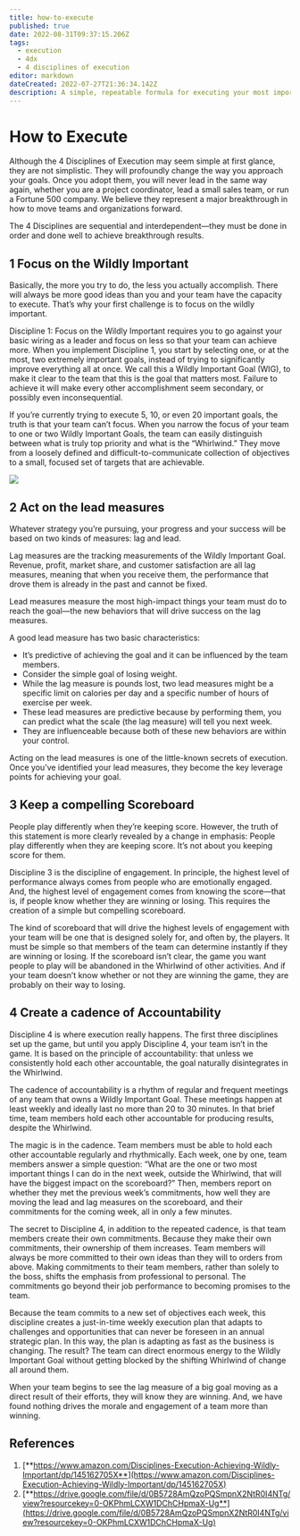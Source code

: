 ```yaml
---
title: how-to-execute
published: true
date: 2022-08-31T09:37:15.206Z
tags:
  - execution
  - 4dx
  - 4 disciplines of execution
editor: markdown
dateCreated: 2022-07-27T21:36:34.142Z
description: A simple, repeatable formula for executing your most important priorities
---
```


# How to Execute

Although the 4 Disciplines of Execution may seem simple at first glance, they are not simplistic. They will profoundly change the way you approach your goals. Once you adopt them, you will never lead in the same way again, whether you are a project coordinator, lead a small sales team, or run a Fortune 500 company. We believe they represent a major breakthrough in how to move teams and organizations forward.

The 4 Disciplines are sequential and interdependent—they must be done in order and done well to achieve breakthrough results.

## 1 Focus on the Wildly Important

Basically, the more you try to do, the less you actually accomplish. There will always be more good ideas than you and your team have the capacity to execute. That’s why your first challenge is to focus on the wildly important.

Discipline 1: Focus on the Wildly Important requires you to go against your basic wiring as a leader and focus on less so that your team can achieve more. When you implement Discipline 1, you start by selecting one, or at the most, two extremely important goals, instead of trying to significantly improve everything all at once. We call this a Wildly Important Goal (WIG), to make it clear to the team that this is the goal that matters most. Failure to achieve it will make every other accomplishment seem secondary, or possibly even inconsequential.

If you’re currently trying to execute 5, 10, or even 20 important goals, the truth is that your team can’t focus. When you narrow the focus of your team to one or two Wildly Important Goals, the team can easily distinguish between what is truly top priority and what is the “Whirlwind.” They move from a loosely defined and difficult-to-communicate collection of objectives to a small, focused set of targets that are achievable.

![](../../assets/image.png)

## 2 Act on the lead measures

Whatever strategy you’re pursuing, your progress and your success will be based on two kinds of measures: lag and lead.

Lag measures are the tracking measurements of the Wildly Important Goal. Revenue, profit, market share, and customer satisfaction are all lag measures, meaning that when you receive them, the performance that drove them is already in the past and cannot be fixed.

Lead measures measure the most high-impact things your team must do to reach the goal—the new behaviors that will drive success on the lag measures.

A good lead measure has two basic characteristics:

* It’s predictive of achieving the goal and it can be influenced by the team members.
* Consider the simple goal of losing weight.
* While the lag measure is pounds lost, two lead measures might be a specific limit on calories per day and a specific number of hours of exercise per week.
* These lead measures are predictive because by performing them, you can predict what the scale (the lag measure) will tell you next week.
* They are influenceable because both of these new behaviors are within your control.

Acting on the lead measures is one of the little-known secrets of execution. Once you’ve identified your lead measures, they become the key leverage points for achieving your goal.

## 3 Keep a compelling Scoreboard

People play differently when they’re keeping score. However, the truth of this statement is more clearly revealed by a change in emphasis: People play differently when they are keeping score. It’s not about you keeping score for them.

Discipline 3 is the discipline of engagement. In principle, the highest level of performance always comes from people who are emotionally engaged. And, the highest level of engagement comes from knowing the score—that is, if people know whether they are winning or losing. This requires the creation of a simple but compelling scoreboard.

The kind of scoreboard that will drive the highest levels of engagement with your team will be one that is designed solely for, and often by, the players. It must be simple so that members of the team can determine instantly if they are winning or losing. If the scoreboard isn’t clear, the game you want people to play will be abandoned in the Whirlwind of other activities. And if your team doesn’t know whether or not they are winning the game, they are probably on their way to losing.

## 4 Create a cadence of Accountability

Discipline 4 is where execution really happens. The first three disciplines set up the game, but until you apply Discipline 4, your team isn’t in the game. It is based on the principle of accountability: that unless we consistently hold each other accountable, the goal naturally disintegrates in the Whirlwind.

The cadence of accountability is a rhythm of regular and frequent meetings of any team that owns a Wildly Important Goal. These meetings happen at least weekly and ideally last no more than 20 to 30 minutes. In that brief time, team members hold each other accountable for producing results, despite the Whirlwind.

The magic is in the cadence. Team members must be able to hold each other accountable regularly and rhythmically. Each week, one by one, team members answer a simple question: “What are the one or two most important things I can do in the next week, outside the Whirlwind, that will have the biggest impact on the scoreboard?” Then, members report on whether they met the previous week’s commitments, how well they are moving the lead and lag measures on the scoreboard, and their commitments for the coming week, all in only a few minutes.

The secret to Discipline 4, in addition to the repeated cadence, is that team members create their own commitments. Because they make their own commitments, their ownership of them increases. Team members will always be more committed to their own ideas than they will to orders from above. Making commitments to their team members, rather than solely to the boss, shifts the emphasis from professional to personal. The commitments go beyond their job performance to becoming promises to the team.

Because the team commits to a new set of objectives each week, this discipline creates a just-in-time weekly execution plan that adapts to challenges and opportunities that can never be foreseen in an annual strategic plan. In this way, the plan is adapting as fast as the business is changing. The result? The team can direct enormous energy to the Wildly Important Goal without getting blocked by the shifting Whirlwind of change all around them.

When your team begins to see the lag measure of a big goal moving as a direct result of their efforts, they will know they are winning. And, we have found nothing drives the morale and engagement of a team more than winning.

## **References**

1. [**https://www.amazon.com/Disciplines-Execution-Achieving-Wildly-Important/dp/145162705X**](https://www.amazon.com/Disciplines-Execution-Achieving-Wildly-Important/dp/145162705X)
2. [**https://drive.google.com/file/d/0B5728AmQzoPQSmpnX2NtR0I4NTg/view?resourcekey=0-OKPhmLCXW1DChCHpmaX-Ug**](https://drive.google.com/file/d/0B5728AmQzoPQSmpnX2NtR0I4NTg/view?resourcekey=0-OKPhmLCXW1DChCHpmaX-Ug)
